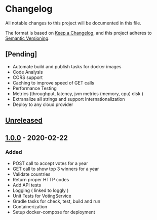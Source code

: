# Changelog
All notable changes to this project will be documented in this file.

The format is based on [Keep a Changelog](https://keepachangelog.com/en/1.0.0/),
and this project adheres to [Semantic Versioning](https://semver.org/spec/v2.0.0.html).

## [Pending]
 - Automate build and publish tasks for docker images
 - Code Analysis
 - CORS support
 - Caching to improve speed of GET calls
 - Performance Testing
 - Metrics (throughput, latency, jvm metrics (memory, cpu) disk )
 - Extranalize all strings and support Internationalization
 - Deploy to any cloud provider
 
## [Unreleased]

## [1.0.0] - 2020-02-22
### Added
- POST call to accept votes for a year
- GET call to show top 3 winners for a year
- Validate countries
- Return proper HTTP codes  
- Add API tests
- Logging ( linked to loggly )
- Unit Tests for VotingService
- Gradle tasks for check, test, build and run
- Containerization
- Setup docker-compose for deployment



[Unreleased]: https://github.com/pradeep122/EuroVisionVoting/compare/v1.0.0...HEAD
[1.0.0]: https://github.com/pradeep122/EuroVisionVoting/releases/tag/v0.0.1